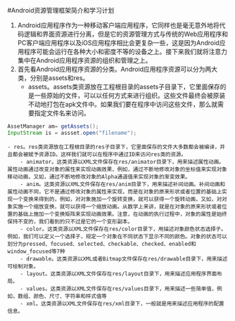#Android资源管理框架简介和学习计划
1.  Android应用程序作为一种移动客户端应用程序，它同样也是毫无意外地将代码逻辑和界面资源进行分离，但是它的资源管理方式与传统的Web应用程序和PC客户端应用程序以及iOS应用程序相比会更复杂一些，这是因为Android应用程序可能会运行在各种大小和密度不等的设备之上。接下来我们就将注意力集中在Android应用程序资源的组织和管理之上。
2.  首先看Android应用程序资源的分类。Android应用程序资源可以分为两大类，分别是assets和res。
	-  assets。assets类资源放在工程根目录的assets子目录下，它里面保存的是一些原始的文件，可以以任何方式来进行组织。这些文件最终会被原装不动地打包在apk文件中。如果我们要在程序中访问这些文件，那么就需要指定文件名来访问。
```java
AssetManager am= getAssets();    
InputStream is = assset.open("filename"); 
```
	- res。res类资源放在工程根目录的res子目录下，它里面保存的文件大多数都会被编译，并且都会被赋予资源ID。这样我们就可以在程序中通过ID来访问res类的资源。
		- animator。这类资源以XML文件保存在res/animator目录下，用来描述属性动画。属性动画通过改变对象的属性来实现动画效果，例如，通过不断地修改对象的坐标值来实现对象移动动画，又如，通过不断地修改对象的Alpha通道值来实现对象的渐变效果。
		- anim。这类资源以XML文件保存在res/anim目录下，用来描述补间动画。补间动画和属性动画不同，它不是通过修改对象的属性来实现，而是在对象的原来形状或者位置的基础上实现一个变换来得到的，例如，对对象施加一个旋转变换，就可以获得一个旋转动画，又如，对对象实施一个缩放变换，就可以获得一个缩放动画。从数学上来讲，就是在对象的原来形状或者位置的基础上施加一个变换矩阵来实现动画效果。注意，在动画的执行过程中，对象的属性是始终保持不变的，我们看到的只不过是它的一个变形副本。
		- color。这类资源以XML文件保存在res/color目录下，用描述对象颜色状态选择子。例如，我们可以定义一个选择子，规定一个对象在不同状态下显示不同的颜色。对象的状态可以划分为pressed、focused、selected、checkable、checked、enabled和window_focused等7种
		- drawable。这类资源以XML或者Bitmap文件保存在res/drawable目录下，用来描述可绘制对象。
		- layout。这类资源以XML文件保存在res/layout目录下，用来描述应用程序界面布局。
		- values。这类资源以XML文件保存在res/values目录下，用来描述一些简单值，例如，数组、颜色、尺寸、字符串和样式值等
		- xml。这类资源以XML文件保存在res/xml目录下，一般就是用来描述应用程序的配置信息。
